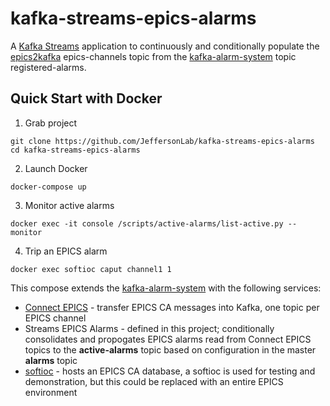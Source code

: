 # kafka-streams-epics-alarms
A [Kafka Streams](https://kafka.apache.org/documentation/streams/) application to continuously and conditionally populate the [epics2kafka](https://github.com/JeffersonLab/epics2kafka) epics-channels topic from the [kafka-alarm-system](https://github.com/JeffersonLab/kafka-alarm-system) topic registered-alarms.  

## Quick Start with Docker 
1. Grab project
```
git clone https://github.com/JeffersonLab/kafka-streams-epics-alarms
cd kafka-streams-epics-alarms
```
2. Launch Docker
```
docker-compose up
```
3. Monitor active alarms
```
docker exec -it console /scripts/active-alarms/list-active.py --monitor
```
4. Trip an EPICS alarm  
```
docker exec softioc caput channel1 1
```

This compose extends the [kafka-alarm-system](https://github.com/JeffersonLab/kafka-alarm-system) with the following services:
   - [Connect EPICS](https://github.com/JeffersonLab/epics2kafka) - transfer EPICS CA messages into Kafka, one topic per EPICS channel
   - Streams EPICS Alarms - defined in this project; conditionally consolidates and propogates EPICS alarms read from Connect EPICS topics to the __active-alarms__ topic based on configuration in the master __alarms__ topic
   - [softioc](https://github.com/JeffersonLab/softioc) - hosts an EPICS CA database, a softioc is used for testing and demonstration, but this could be replaced with an entire EPICS environment
